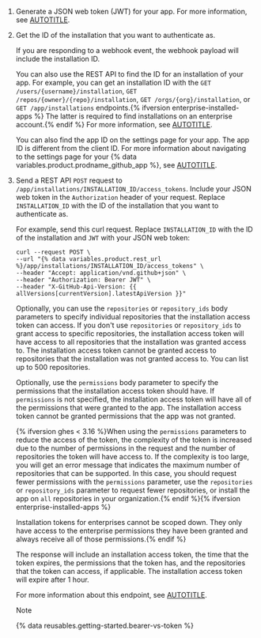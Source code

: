 1. Generate a JSON web token (JWT) for your app. For more information, see [AUTOTITLE](/apps/creating-github-apps/authenticating-with-a-github-app/generating-a-json-web-token-jwt-for-a-github-app).
1. Get the ID of the installation that you want to authenticate as.

   If you are responding to a webhook event, the webhook payload will include the installation ID.

   You can also use the REST API to find the ID for an installation of your app. For example, you can get an installation ID with the `GET /users/{username}/installation`, `GET /repos/{owner}/{repo}/installation`, `GET /orgs/{org}/installation`, or `GET /app/installations` endpoints.{% ifversion enterprise-installed-apps %} The latter is required to find installations on an enterprise account.{% endif %} For more information, see [AUTOTITLE](/rest/apps/apps).

   You can also find the app ID on the settings page for your app. The app ID is different from the client ID. For more information about navigating to the settings page for your {% data variables.product.prodname_github_app %}, see [AUTOTITLE](/apps/maintaining-github-apps/modifying-a-github-app-registration#navigating-to-your-github-app-settings).

1. Send a REST API `POST` request to `/app/installations/INSTALLATION_ID/access_tokens`. Include your JSON web token in the `Authorization` header of your request. Replace `INSTALLATION_ID` with the ID of the installation that you want to authenticate as.

   For example, send this curl request. Replace `INSTALLATION_ID` with the ID of the installation and `JWT` with your JSON web token:

   ```shell
   curl --request POST \
   --url "{% data variables.product.rest_url %}/app/installations/INSTALLATION_ID/access_tokens" \
   --header "Accept: application/vnd.github+json" \
   --header "Authorization: Bearer JWT" \
   --header "X-GitHub-Api-Version: {{ allVersions[currentVersion].latestApiVersion }}"
   ```

   Optionally, you can use the `repositories` or `repository_ids` body parameters to specify individual repositories that the installation access token can access. If you don't use `repositories` or `repository_ids` to grant access to specific repositories, the installation access token will have access to all repositories that the installation was granted access to. The installation access token cannot be granted access to repositories that the installation was not granted access to. You can list up to 500 repositories.

   Optionally, use the `permissions` body parameter to specify the permissions that the installation access token should have. If `permissions` is not specified, the installation access token will have all of the permissions that were granted to the app. The installation access token cannot be granted permissions that the app was not granted.

   {% ifversion ghes < 3.16 %}When using the `permissions` parameters to reduce the access of the token, the complexity of the token is increased due to the number of permissions in the request and the number of repositories the token will have access to. If the complexity is too large, you will get an error message that indicates the maximum number of repositories that can be supported. In this case, you should request fewer permissions with the `permissions` parameter, use the `repositories` or `repository_ids` parameter to request fewer repositories, or install the app on `all` repositories in your organization.{% endif %}{% ifversion enterprise-installed-apps %}

   Installation tokens for enterprises cannot be scoped down. They only have access to the enterprise permissions they have been granted and always receive all of those permissions.{% endif %}

   The response will include an installation access token, the time that the token expires, the permissions that the token has, and the repositories that the token can access, if applicable. The installation access token will expire after 1 hour.

   For more information about this endpoint, see [AUTOTITLE](/rest/apps/apps).

   > [!NOTE]
   > {% data reusables.getting-started.bearer-vs-token %}
